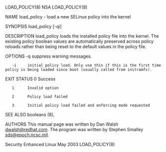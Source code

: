 LOAD_POLICY(8)                                                                                       NSA                                                                                       LOAD_POLICY(8)



NAME
       load_policy - load a new SELinux policy into the kernel


SYNOPSIS
       load_policy [-qi]

DESCRIPTION
       load_policy  loads  the  installed policy file into the kernel.  The existing policy boolean values are automatically preserved across policy reloads rather than being reset to the default values in
       the policy file.


OPTIONS
       -q     suppress warning messages.

       -i     initial policy load. Only use this if this is the first time policy is being loaded since boot (usually called from initramfs).


EXIT STATUS
       0      Success

       1      Invalid option

       2      Policy load failed

       3      Initial policy load failed and enforcing mode requested

SEE ALSO
       booleans (8),

AUTHORS
       This manual page was written by Dan Walsh <dwalsh@redhat.com>.
       The program was written by Stephen Smalley <sds@epoch.ncsc.mil>.



Security Enhanced Linux                                                                            May 2003                                                                                    LOAD_POLICY(8)
